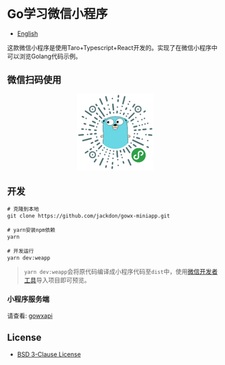 # Go学习微信小程序
 
- [English](README.md)
 
这款微信小程序是使用Taro+Typescript+React开发的。实现了在微信小程序中可以浏览Golang代码示例。

## 微信扫码使用

<p style="text-align:center;"><img style="width:180px;height:180px;" src="gh_f3733e7f5d77_344_12.jpg"></img><p>

## 开发

```shell
# 克隆到本地
git clone https://github.com/jackdon/gowx-miniapp.git

# yarn安装npm依赖
yarn

# 开发运行
yarn dev:weapp
```
> `yarn dev:weapp`会将原代码编译成小程序代码至`dist`中，使用[微信开发者工具](https://developers.weixin.qq.com/miniprogram/dev/devtools/download.html)导入项目即可预览。
 
### 小程序服务端
请查看: [gowxapi](https://github.com/jackdon/gowxapi)
 
## License
- [BSD 3-Clause License](LICENSE)
